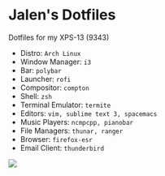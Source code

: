 Jalen's Dotfiles
================
Dotfiles for my XPS-13 (9343)

* Distro: `Arch Linux`
* Window Manager: `i3`
* Bar: `polybar`
* Launcher: `rofi`
* Compositor: `compton`
* Shell: `zsh`
* Terminal Emulator: `termite`
* Editors: `vim, sublime text 3, spacemacs`
* Music Players: `ncmpcpp, pianobar`
* File Managers: `thunar, ranger`
* Browser: `firefox-esr`
* Email Client: `thunderbird`

![](neofetch-2017-08-18-19:22:44.png?raw=true)
